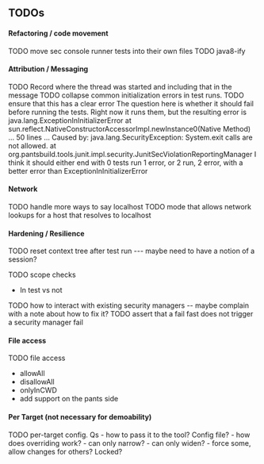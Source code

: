 
TODOs
--------

#### Refactoring /  code movement
TODO move sec console runner tests into their own files
TODO java8-ify

#### Attribution / Messaging
TODO Record where the thread was started and including that in the message
TODO collapse common initialization errors in test runs.
TODO ensure that this has a clear error
  The question here is whether it should fail before running the tests. Right now it runs them,
  but the resulting error is
  java.lang.ExceptionInInitializerError
  at sun.reflect.NativeConstructorAccessorImpl.newInstance0(Native Method)
  ... 50 lines ...
  Caused by: java.lang.SecurityException: System.exit calls are not allowed.
  at org.pantsbuild.tools.junit.impl.security.JunitSecViolationReportingManager
  I think it should either end with 0 tests run 1 error, or
  2 run, 2 error, with a better error than ExceptionInInitializerError

#### Network
TODO handle more ways to say localhost
TODO mode that allows network lookups for a host that resolves to localhost



#### Hardening / Resilience
TODO reset context tree after test run --- maybe need to have a notion of a session?

TODO scope checks
- In test vs not

TODO how to interact with existing security managers -- maybe complain with a note about how to
fix it?
TODO assert that a fail fast does not trigger a security manager fail

#### File access
TODO file access
  - allowAll
  - disallowAll
  - onlyInCWD
  - add support on the pants side

#### Per Target (not necessary for demoability)
TODO per-target config.
  Qs
    - how to pass it to the tool? Config file?
    - how does overriding work?
      - can only narrow?
      - can only widen?
      - force some, allow changes for others? Locked?


